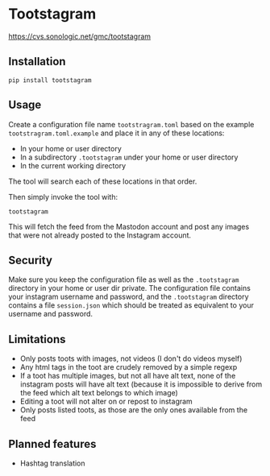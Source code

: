 # Tootstagram

https://cvs.sonologic.net/gmc/tootstagram

## Installation

```
pip install tootstagram
```

## Usage

Create a configuration file name `tootstragram.toml` based on the
example `tootstragram.toml.example` and place it in any of these
locations:

* In your home or user directory
* In a subdirectory `.tootstagram` under your home or user directory
* In the current working directory

The tool will search each of these locations in that order.

Then simply invoke the tool with:

```
tootstagram
```

This will fetch the feed from the Mastodon account and post any
images that were not already posted to the Instagram account.

## Security

Make sure you keep the configuration file as well as the `.tootstagram`
directory in your home or user dir private. The configuration file 
contains your instagram username and password, and the `.tootstagram`
directory contains a file `session.json` which should be treated as
equivalent to your username and password.

## Limitations

* Only posts toots with images, not videos (I don't do videos myself)
* Any html tags in the toot are crudely removed by a simple regexp
* If a toot has multiple images, but not all have alt text, none of the
  instagram posts will have alt text (because it is impossible to derive
  from the feed which alt text belongs to which image)
* Editing a toot will not alter on or repost to instagram
* Only posts listed toots, as those are the only ones available from the
  feed

## Planned features

* Hashtag translation

